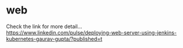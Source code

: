 # web
Check the link for more detail... <br/>
https://www.linkedin.com/pulse/deploying-web-server-using-jenkins-kubernetes-gaurav-gupta/?published=t
